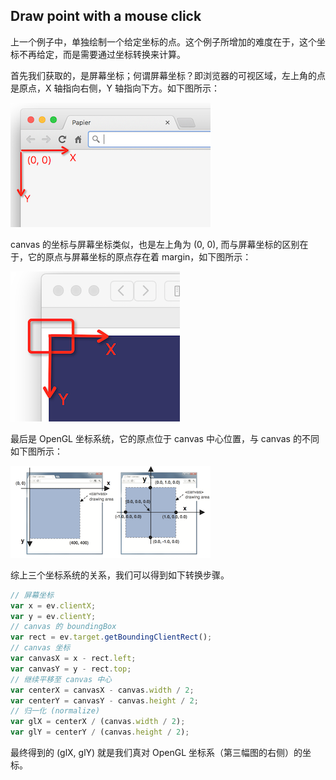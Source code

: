 ## Draw point with a mouse click

上一个例子中，单独绘制一个给定坐标的点。这个例子所增加的难度在于，这个坐标不再给定，而是需要通过坐标转换来计算。

首先我们获取的，是屏幕坐标；何谓屏幕坐标？即浏览器的可视区域，左上角的点是原点，X 轴指向右侧，Y 轴指向下方。如下图所示：

  ![clientRect](clientRect.png)

canvas 的坐标与屏幕坐标类似，也是左上角为 (0, 0), 而与屏幕坐标的区别在于，它的原点与屏幕坐标的原点存在着 margin，如下图所示： 

![canvasRect](canvasRect.png)

最后是 OpenGL 坐标系统，它的原点位于 canvas 中心位置，与 canvas 的不同如下图所示：

 ![coordinateTranslate](coordinateTranslate.png)

综上三个坐标系统的关系，我们可以得到如下转换步骤。

```js
// 屏幕坐标
var x = ev.clientX;
var y = ev.clientY;
// canvas 的 boundingBox
var rect = ev.target.getBoundingClientRect();
// canvas 坐标
var canvasX = x - rect.left;
var canvasY = y - rect.top;
// 继续平移至 canvas 中心
var centerX = canvasX - canvas.width / 2;
var centerY = canvasY - canvas.height / 2;
// 归一化 (normalize)
var glX = centerX / (canvas.width / 2);
var glY = centerY / (canvas.height / 2);
```

最终得到的 (glX, glY) 就是我们真对 OpenGL 坐标系（第三幅图的右侧）的坐标。